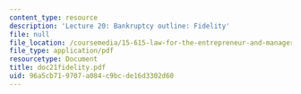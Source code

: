 ```yaml
---
content_type: resource
description: 'Lecture 20: Bankruptcy outline: Fidelity'
file: null
file_location: /coursemedia/15-615-law-for-the-entrepreneur-and-manager-spring-2003/96a5cb719707a084c9bcde16d3302d60_doc21fidelity.pdf
file_type: application/pdf
resourcetype: Document
title: doc21fidelity.pdf
uid: 96a5cb71-9707-a084-c9bc-de16d3302d60
---
```

